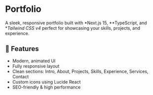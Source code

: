 # Portfolio

A sleek, responsive portfolio built with *Next.js 15, **TypeScript, and **Tailwind CSS v4* perfect for showcasing your skills, projects, and experience.

## 🚀 Features
- Modern, animated UI
- Fully responsive layout
- Clean sections: Intro, About, Projects, Skills, Experience, Services, Contact
- Custom icons using Lucide React
- SEO-friendly & high performance


